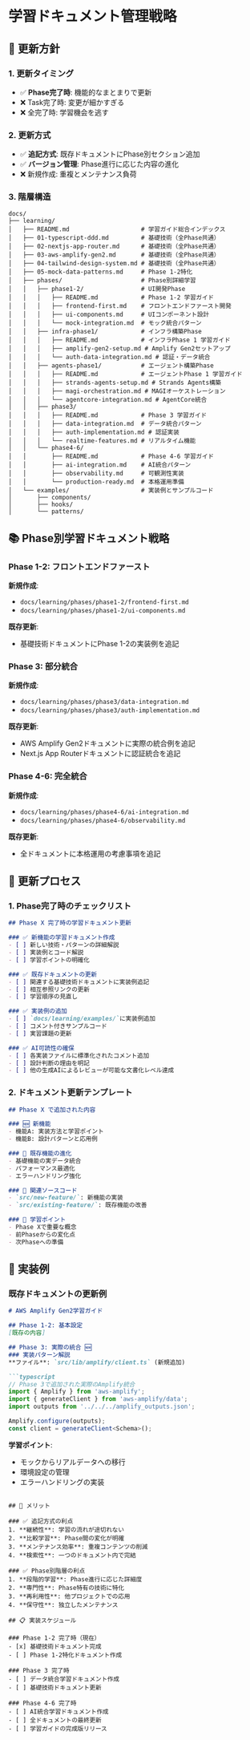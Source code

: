 # 学習ドキュメント管理戦略

## 🎯 更新方針

### 1. **更新タイミング**
- ✅ **Phase完了時**: 機能的なまとまりで更新
- ❌ Task完了時: 変更が細かすぎる
- ❌ 全完了時: 学習機会を逃す

### 2. **更新方式**
- ✅ **追記方式**: 既存ドキュメントにPhase別セクション追加
- ✅ **バージョン管理**: Phase進行に応じた内容の進化
- ❌ 新規作成: 重複とメンテナンス負荷

### 3. **階層構造**

```
docs/
├── learning/
│   ├── README.md                    # 学習ガイド総合インデックス
│   ├── 01-typescript-ddd.md         # 基礎技術（全Phase共通）
│   ├── 02-nextjs-app-router.md      # 基礎技術（全Phase共通）
│   ├── 03-aws-amplify-gen2.md       # 基礎技術（全Phase共通）
│   ├── 04-tailwind-design-system.md # 基礎技術（全Phase共通）
│   ├── 05-mock-data-patterns.md     # Phase 1-2特化
│   ├── phases/                      # Phase別詳細学習
│   │   ├── phase1-2/                # UI開発Phase
│   │   │   ├── README.md            # Phase 1-2 学習ガイド
│   │   │   ├── frontend-first.md    # フロントエンドファースト開発
│   │   │   ├── ui-components.md     # UIコンポーネント設計
│   │   │   └── mock-integration.md  # モック統合パターン
│   │   ├── infra-phase1/            # インフラ構築Phase
│   │   │   ├── README.md            # インフラPhase 1 学習ガイド
│   │   │   ├── amplify-gen2-setup.md # Amplify Gen2セットアップ
│   │   │   └── auth-data-integration.md # 認証・データ統合
│   │   ├── agents-phase1/           # エージェント構築Phase
│   │   │   ├── README.md            # エージェントPhase 1 学習ガイド
│   │   │   ├── strands-agents-setup.md # Strands Agents構築
│   │   │   ├── magi-orchestration.md # MAGIオーケストレーション
│   │   │   └── agentcore-integration.md # AgentCore統合
│   │   ├── phase3/
│   │   │   ├── README.md            # Phase 3 学習ガイド
│   │   │   ├── data-integration.md  # データ統合パターン
│   │   │   ├── auth-implementation.md # 認証実装
│   │   │   └── realtime-features.md # リアルタイム機能
│   │   └── phase4-6/
│   │       ├── README.md            # Phase 4-6 学習ガイド
│   │       ├── ai-integration.md    # AI統合パターン
│   │       ├── observability.md     # 可観測性実装
│   │       └── production-ready.md  # 本格運用準備
│   └── examples/                    # 実装例とサンプルコード
│       ├── components/
│       ├── hooks/
│       └── patterns/
```

## 📚 Phase別学習ドキュメント戦略

### Phase 1-2: フロントエンドファースト
**新規作成**:
- `docs/learning/phases/phase1-2/frontend-first.md`
- `docs/learning/phases/phase1-2/ui-components.md`

**既存更新**:
- 基礎技術ドキュメントにPhase 1-2の実装例を追記

### Phase 3: 部分統合
**新規作成**:
- `docs/learning/phases/phase3/data-integration.md`
- `docs/learning/phases/phase3/auth-implementation.md`

**既存更新**:
- AWS Amplify Gen2ドキュメントに実際の統合例を追記
- Next.js App Routerドキュメントに認証統合を追記

### Phase 4-6: 完全統合
**新規作成**:
- `docs/learning/phases/phase4-6/ai-integration.md`
- `docs/learning/phases/phase4-6/observability.md`

**既存更新**:
- 全ドキュメントに本格運用の考慮事項を追記

## 🔄 更新プロセス

### 1. Phase完了時のチェックリスト

```markdown
## Phase X 完了時の学習ドキュメント更新

### ✅ 新機能の学習ドキュメント作成
- [ ] 新しい技術・パターンの詳細解説
- [ ] 実装例とコード解説
- [ ] 学習ポイントの明確化

### ✅ 既存ドキュメントの更新
- [ ] 関連する基礎技術ドキュメントに実装例追記
- [ ] 相互参照リンクの更新
- [ ] 学習順序の見直し

### ✅ 実装例の追加
- [ ] `docs/learning/examples/`に実装例追加
- [ ] コメント付きサンプルコード
- [ ] 実習課題の更新

### ✅ AI可読性の確保
- [ ] 各実装ファイルに標準化されたコメント追加
- [ ] 設計判断の理由を明記
- [ ] 他の生成AIによるレビューが可能な文書化レベル達成
```

### 2. ドキュメント更新テンプレート

```markdown
## Phase X で追加された内容

### 🆕 新機能
- 機能A: 実装方法と学習ポイント
- 機能B: 設計パターンと応用例

### 🔄 既存機能の進化
- 基礎機能の実データ統合
- パフォーマンス最適化
- エラーハンドリング強化

### 📁 関連ソースコード
- `src/new-feature/`: 新機能の実装
- `src/existing-feature/`: 既存機能の改善

### 🎯 学習ポイント
- Phase Xで重要な概念
- 前Phaseからの変化点
- 次Phaseへの準備
```

## 🎨 実装例

### 既存ドキュメントの更新例

```markdown
# AWS Amplify Gen2学習ガイド

## Phase 1-2: 基本設定
[既存の内容]

## Phase 3: 実際の統合 🆕
### 実装パターン解説
**ファイル**: `src/lib/amplify/client.ts` (新規追加)

```typescript
// Phase 3で追加された実際のAmplify統合
import { Amplify } from 'aws-amplify';
import { generateClient } from 'aws-amplify/data';
import outputs from '../../../amplify_outputs.json';

Amplify.configure(outputs);
const client = generateClient<Schema>();
```

**学習ポイント**:
- モックからリアルデータへの移行
- 環境設定の管理
- エラーハンドリングの実装
```

## 🚀 メリット

### ✅ 追記方式の利点
1. **継続性**: 学習の流れが途切れない
2. **比較学習**: Phase間の変化が明確
3. **メンテナンス効率**: 重複コンテンツの削減
4. **検索性**: 一つのドキュメント内で完結

### ✅ Phase別階層の利点
1. **段階的学習**: Phase進行に応じた詳細度
2. **専門性**: Phase特有の技術に特化
3. **再利用性**: 他プロジェクトでの応用
4. **保守性**: 独立したメンテナンス

## 📋 実装スケジュール

### Phase 1-2 完了時（現在）
- [x] 基礎技術ドキュメント完成
- [ ] Phase 1-2特化ドキュメント作成

### Phase 3 完了時
- [ ] データ統合学習ドキュメント作成
- [ ] 基礎技術ドキュメント更新

### Phase 4-6 完了時
- [ ] AI統合学習ドキュメント作成
- [ ] 全ドキュメントの最終更新
- [ ] 学習ガイドの完成版リリース